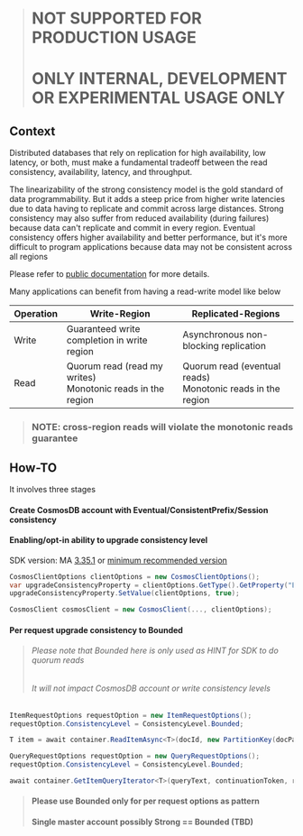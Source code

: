 > # NOT SUPPORTED FOR PRODUCTION USAGE
> # ONLY INTERNAL, DEVELOPMENT OR EXPERIMENTAL USAGE ONLY


## Context
Distributed databases that rely on replication for high availability, low latency, or both, must make a fundamental tradeoff between the read consistency, availability, latency, and throughput. 

The linearizability of the strong consistency model is the gold standard of data programmability. But it adds a steep price from higher write latencies due to data having to replicate and commit across large distances. Strong consistency may also suffer from reduced availability (during failures) because data can't replicate and commit in every region. Eventual consistency offers higher availability and better performance, but it's more difficult to program applications because data may not be consistent across all regions


Please refer to [public documentation](https://learn.microsoft.com/en-us/azure/cosmos-db/consistency-levels) for more details.


Many applications can benefit from having a read-write model like below

| Operation | Write-Region | Replicated-Regions |
|---|---|---|
|Write | Guaranteed write completion in write region | Asynchronous non-blocking replication  |
|Read | Quorum read (read my writes) <br> Monotonic reads in the region  | Quorum read (eventual reads) <br> Monotonic reads in the region |

> ### NOTE: cross-region reads will violate the monotonic reads guarantee


## How-TO
It involves three stages

#### Create CosmosDB account with Eventual/ConsistentPrefix/Session consistency

#### Enabling/opt-in ability to upgrade consistency level 
SDK version: MA [3.35.1](https://github.com/Azure/azure-cosmos-dotnet-v3/blob/master/changelog.md#-3351---2023-06-27) or [minimum recommended version](https://github.com/Azure/azure-cosmos-dotnet-v3/blob/master/changelog.md#-recommended-version)

```C#
CosmosClientOptions clientOptions = new CosmosClientOptions();
var upgradeConsistencyProperty = clientOptions.GetType().GetProperty("EnableUpgradeConsistencyToLocalQuorum", BindingFlags.NonPublic | BindingFlags.Instance);
upgradeConsistencyProperty.SetValue(clientOptions, true);

CosmosClient cosmosClient = new CosmosClient(..., clientOptions);
```

#### Per request upgrade consistency to Bounded 
> ###### Please note that Bounded here is only used as HINT for SDK to do quorum reads 
> ###### It will not impact CosmosDB account or write consistency levels

```C#
ItemRequestOptions requestOption = new ItemRequestOptions();
requestOption.ConsistencyLevel = ConsistencyLevel.Bounded;

T item = await container.ReadItemAsync<T>(docId, new PartitionKey(docPartitionKey), requestOption);
```

```C#
QueryRequestOptions requestOption = new QueryRequestOptions();
requestOption.ConsistencyLevel = ConsistencyLevel.Bounded;

await container.GetItemQueryIterator<T>(queryText, continuationToken, requestOption);
```

> #### Please use Bounded only for per request options as pattern
> #### Single master account possibly Strong == Bounded (**TBD**)